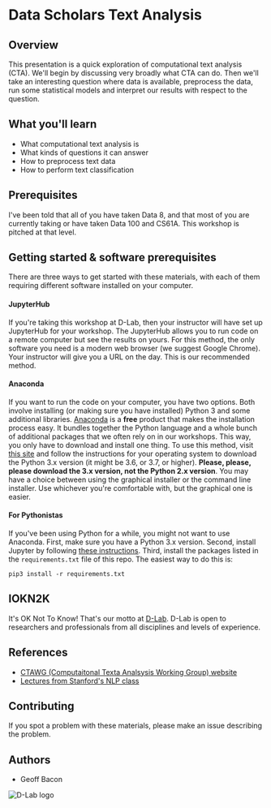 # Data Scholars Text Analysis

## Overview

This presentation is a quick exploration of computational text analysis (CTA). We'll begin by discussing very broadly what CTA can do. Then we'll take an interesting question where data is available, preprocess the data, run some statistical models and interpret our results with respect to the question.

## What you'll learn
* What computational text analysis is
* What kinds of questions it can answer
* How to preprocess text data 
* How to perform text classification

## Prerequisites

I've been told that all of you have taken Data 8, and that most of you are currently taking or have taken Data 100 and CS61A. This workshop is pitched at that level.

## Getting started & software prerequisites

There are three ways to get started with these materials, with each of them requiring different software installed on your computer.

#### JupyterHub

If you're taking this workshop at D-Lab, then your instructor will have set up JupyterHub for your workshop. The JupyterHub allows you to run code on a remote computer but see the results on yours. For this method, the only software you need is a modern web browser (we suggest Google Chrome). Your instructor will give you a URL on the day. This is our recommended method.

#### Anaconda

If you want to run the code on your computer, you have two options. Both involve installing (or making sure you have installed) Python 3 and some additional libraries. [Anaconda](https://www.anaconda.com/what-is-anaconda/) is a **free** product that makes the installation process easy. It bundles together the Python language and a whole bunch of additional packages that we often rely on in our workshops. This way, you only have to download and install one thing. To use this method, visit [this site](https://www.anaconda.com/download/) and follow the instructions for your operating system to download the Python 3.x version (it might be 3.6, or 3.7, or higher). **Please, please, please download the 3.x version, not the Python 2.x version**. You may have a choice between using the graphical installer or the command line installer. Use whichever you're comfortable with, but the graphical one is easier.

#### For Pythonistas

If you've been using Python for a while, you might not want to use Anaconda. First, make sure you have a Python 3.x version. Second, install Jupyter by following [these instructions](http://jupyter.org/install). Third, install the packages listed in the `requirements.txt` file of this repo. The easiest way to do this is:

```
pip3 install -r requirements.txt
```

## IOKN2K

It's OK Not To Know! That's our motto at [D-Lab](http://dlab.berkeley.edu/). D-Lab is open to researchers and professionals from all disciplines and levels of experience.

## References

* [CTAWG (Computaitonal Texta Analsysis Working Group) website](http://dlabctawg.github.io)
* [Lectures from Stanford's NLP class](https://www.youtube.com/watch?v=nfoudtpBV68&list=PL6397E4B26D00A269)

## Contributing

If you spot a problem with these materials, please make an issue describing the problem.

## Authors

* Geoff Bacon

![D-Lab logo](data/logo.png)
